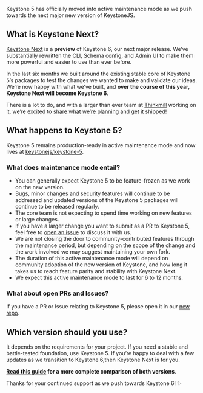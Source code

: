 <!--[meta]
section: blog
title: Introducing Keystone Next
date: 2021-03-31
author: The Keystone Team
order: 0.3
[meta]-->


Keystone 5 has officially moved into active maintenance mode as we push towards the next major new version of KeystoneJS.

## What is Keystone Next?

[Keystone Next](https://next.keystonejs.com) is a **preview** of Keystone 6, our next major release. We’ve substantially rewritten the CLI, Schema config, and Admin UI to make them more powerful and easier to use than ever before.

In the last six months we built around the existing stable core of Keystone 5’s packages to test the changes we wanted to make and validate our ideas. We’re now happy with what we’ve built, and **over the course of this year, Keystone Next will become Keystone 6**.

There is a lot to do, and with a larger than ever team at [Thinkmill](https://thinkmill.com.au) working on it, we’re excited to [share what we’re planning](https://next.keystonejs.com/roadmap) and get it shipped!

## What happens to Keystone 5?

Keystone 5 remains production-ready in active maintenance mode and now lives at [keystonejs/keystone-5](https://github.com/keystonejs/keystone-5). 

### What does maintenance mode entail?

- You can generally expect Keystone 5 to be feature-frozen as we work on the new version.
- Bugs, minor changes and security features will continue to be addressed and updated versions of the Keystone 5 packages will continue to be released regularly.
- The core team is not expecting to spend time working on new features or large changes.
- If you have a larger change you want to submit as a PR to Keystone 5, feel free to [open an issue](https://github.com/keystonejs/keystone-5/issues/new) to discuss it with us.
- We are not closing the door to community-contributed features through the maintenance period, but depending on the scope of the change and the work involved we may suggest maintaining your own fork.
- The duration of this active maintenance mode will depend on community adoption of the new version of Keystone, and how long it takes us to reach feature parity and stability with Keystone Next.
- We expect this active maintenance mode to last for 6 to 12 months.

### What about open PRs and Issues?

If you have a PR or Issue relating to Keystone 5, please open it in our [new repo](https://github.com/keystonejs/keystone-5).

## Which version should you use?

It depends on the requirements for your project. If you need a stable and battle-tested foundation, use Keystone 5. If you’re happy to deal with a few updates as we transition to Keystone 6,then Keystone Next is for you.

**[Read this guide](https://next.keystonejs.com/guides/keystone-5-vs-keystone-next) for a more complete comparison of both versions**.

Thanks for your continued support as we push towards Keystone 6! ✨
